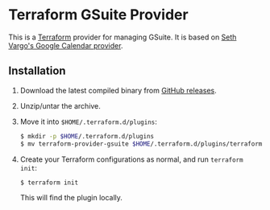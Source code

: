 # Terraform GSuite Provider

This is a [Terraform](https://github.com/hashicorp/terraform) provider for managing GSuite. It is based on [Seth Vargo's Google Calendar provider](https://github.com/sethvargo/terraform-provider-googlecalendar).


## Installation

1. Download the latest compiled binary from [GitHub releases](https://github.com/paultyng/terraform-provider-gsuite/releases).

1. Unzip/untar the archive.

1. Move it into `$HOME/.terraform.d/plugins`:

    ```sh
    $ mkdir -p $HOME/.terraform.d/plugins
    $ mv terraform-provider-gsuite $HOME/.terraform.d/plugins/terraform-provider-gsuite
    ```

1. Create your Terraform configurations as normal, and run `terraform init`:

    ```sh
    $ terraform init
    ```

    This will find the plugin locally.

